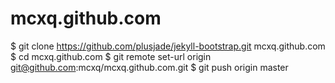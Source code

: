 mcxq.github.com
===============

$ git clone https://github.com/plusjade/jekyll-bootstrap.git mcxq.github.com $ cd mcxq.github.com $ git remote set-url origin git@github.com:mcxq/mcxq.github.com.git $ git push origin master